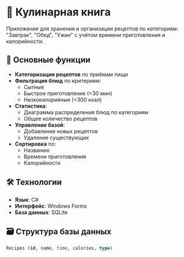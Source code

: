 # 🍳 Кулинарная книга

Приложение для хранения и организации рецептов по категориям: "Завтрак", "Обед", "Ужин" с учётом времени приготовления и калорийности.

## 🌟 Основные функции
- **Категоризация рецептов** по приёмам пищи
- **Фильтрация блюд** по критериям:
  - Сытные
  - Быстрое приготовление (<30 мин)
  - Низкокалорийные (<300 ккал)
- **Статистика**:
  - Диаграмма распределения блюд по категориям
  - Общее количество рецептов
- **Управление базой**:
  - Добавление новых рецептов
  - Удаление существующих
- **Сортировка** по:
  - Названию
  - Времени приготовления
  - Калорийности

## 🛠 Технологии
- **Язык**: C#
- **Интерфейс**: Windows Forms
- **База данных**: SQLite

## 🗃 Структура базы данных
```sql
Recipes (id, name, time, calories, type)
